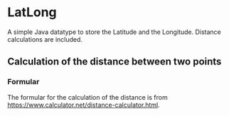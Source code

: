 # LatLong
A simple Java datatype to store the Latitude and the Longitude. Distance calculations are included.


## Calculation of the distance between two points
### Formular
The formular for the calculation of the distance is from https://www.calculator.net/distance-calculator.html.
